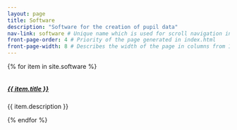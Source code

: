 ```yaml
---
layout: page
title: Software
description: "Software for the creation of pupil data"
nav-link: software # Unique name which is used for scroll navigation in index.html
front-page-order: 4 # Priority of the page generated in index.html
front-page-width: 8 # Describes the width of the page in columns from 1 to 12, 8 default
---
```




{% for item in site.software %}
<div class="software_card">
    <div class="col-md-6">
        <img src="{{ item.preview-img }}" alt="" title="">
    </div>
    <div class="col-md-6">
        <h5>
            <a href="{{ site.baseurl }}{{ item.url }}">{{ item.title }}</a>
        </h5>
        <div>
            <p>
            {{ item.description }}
            </p>
        </div>
    </div>
</div>
{% endfor %}
